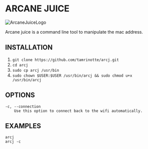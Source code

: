 # ARCANE JUICE
![ArcaneJuiceLogo](https://cdn.pixabay.com/photo/2022/09/01/14/35/elixir-7425632_960_720.png)

Arcane juice is a command line tool to manipulate the mac address. 

## INSTALLATION
1) ```git clone https://github.com/tamrinotte/arcj.git```
2) ```cd arcj```
3) ```sudo cp arcj /usr/bin```
4) ```sudo chown $USER:$USER /usr/bin/arcj && sudo chmod u+x /usr/bin/arcj```

## OPTIONS 
	-c, --connection 
		Use this option to connect back to the wifi automatically.


## EXAMPLES
    arcj
    arcj -c
